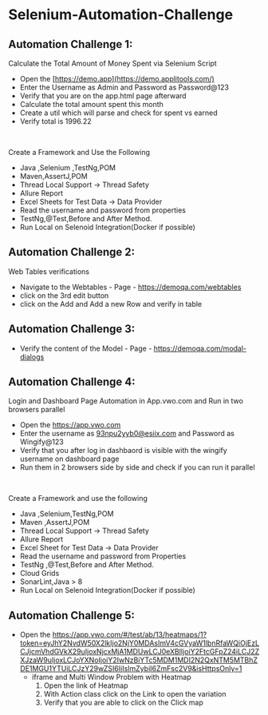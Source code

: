 # Selenium-Automation-Challenge
## Automation Challenge 1:
Calculate the Total Amount of Money Spent via Selenium Script
- Open the [https://demo.app](https://demo.applitools.com/)
- Enter the Username as Admin and Password as Password@123
- Verify that you are on the app.html page afterward
- Calculate the total amount spent this month
- Create a util which will parse and check for spent vs earned
- Verify total is 1996.22

<br>

 Create a Framework and Use the Following
- Java ,Selenium ,TestNg,POM
- Maven,AssertJ,POM
- Thread Local Support -> Thread Safety
- Allure Report
- Excel Sheets for Test Data -> Data Provider
- Read the username and password from properties
- TestNg,@Test,Before and After Method.
- Run Local on Selenoid Integration(Docker if possible)

## Automation Challenge 2:
Web Tables verifications
- Navigate to the Webtables - Page - https://demoqa.com/webtables
- click on the 3rd edit button
- click on the Add and Add a new Row and verify in table

## Automation Challenge 3:
- Verify  the content of the Model - Page - https://demoqa.com/modal-dialogs

## Automation Challenge 4:
 Login and Dashboard Page Automation in App.vwo.com and Run in two browsers parallel
 - Open the https://app.vwo.com
 - Enter the username as 93npu2yyb0@esiix.com and Password as Wingify@123
 - Verify that you after log in dashbaord is visible with the wingify username on dashboard page
 - Run them in 2 browsers side by side and check if you can run it parallel
   
<br>

 Create a Framework and use the following 
 - Java ,Selenium,TestNg,POM
 - Maven ,AssertJ,POM
 - Thread Local Support -> Thread Safety
 - Allure Report
 - Excel Sheet for Test Data -> Data Provider
 - Read the username and password from Properties
 - TestNg ,@Test,Before and After Method.
 - Cloud Grids
 -  SonarLint,Java > 8
 -  Run Local on Selenoid Integration(Docker if possible)
   
 ## Automation Challenge 5:

- Open the https://app.vwo.com/#/test/ab/13/heatmaps/1?token=eyJhY2NvdW50X2lkIjo2NjY0MDAsImV4cGVyaW1lbnRfaWQiOjEzLCJjcmVhdGVkX29uIjoxNjcxMjA1MDUwLCJ0eXBlIjoiY2FtcGFpZ24iLCJ2ZXJzaW9uIjoxLCJoYXNoIjoiY2IwNzBiYTc5MDM1MDI2N2QxNTM5MTBhZDE1MGU1YTUiLCJzY29wZSI6IiIsImZybiI6ZmFsc2V9&isHttpsOnly=1
  - iframe and Multi Window Problem with Heatmap
    1. Open the link of Heatmap
    2. With Action class click on the Link to open the variation
    3. Verify that you are able to click on the Click map
